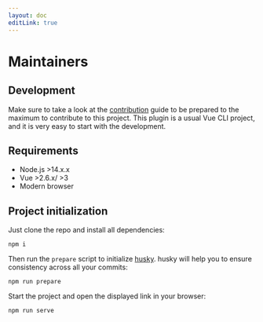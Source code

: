```yaml
---
layout: doc
editLink: true
---
```

<script setup>
import {
  VPTeamPage,
  VPTeamPageTitle,
  VPTeamMembers
} from 'vitepress/theme';

const members = [
  {
    avatar: 'https://www.github.com/setaman.png',
    name: 'Sergej Atamantschuk',
    title: 'Creator',
    links: [
      { icon: 'github', link: 'https://github.com/setaman' },
    ]
  },
]
</script>

# Maintainers
<VPTeamPage style="margin-top: 0">
  <VPTeamPageTitle style="padding-top: 0">
    <template #lead>
    </template>
  </VPTeamPageTitle>
  <VPTeamMembers
    :members="members"
  />
</VPTeamPage>

## Development

Make sure to take a look at the [contribution](contribution.md) guide to be prepared to the maximum to contribute to this project.
This plugin is a usual Vue CLI project, and it is very easy to start with the development. 

## Requirements

+ Node.js >14.x.x
+ Vue >2.6.x/ >3
+ Modern browser

## Project initialization

Just clone the repo
and install all dependencies:

```
npm i
```

Then run the `prepare` script to initialize [husky](https://github.com/typicode/husky). husky will help you to ensure 
consistency across all your commits:
```
npm run prepare
```

Start the project and open the displayed link in your browser:
```
npm run serve
```
